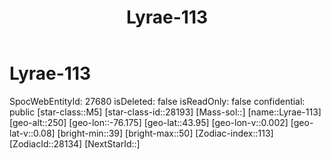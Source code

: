 ﻿---
title: "Lyrae-113"
location: [43.95,-76.175,250]
type: Station
tags:
- astro/Star

---

# Lyrae-113

SpocWebEntityId: 27680
isDeleted: false
isReadOnly: false
confidential: public
[star-class::M5]
[star-class-id::28193]
[Mass-sol::]
[name::Lyrae-113]
[geo-alt::250]
[geo-lon::-76.175]
[geo-lat::43.95]
[geo-lon-v::0.002]
[geo-lat-v::0.08]
[bright-min::39]
[bright-max::50]
[Zodiac-index::113]
[ZodiacId::28134]
[NextStarId::]

